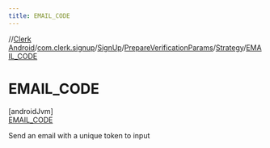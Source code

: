 ```yaml
---
title: EMAIL_CODE
---
```

//[Clerk Android](../../../../../../index.html)/[com.clerk.signup](../../../../index.html)/[SignUp](../../../index.html)/[PrepareVerificationParams](../../index.html)/[Strategy](../index.html)/[EMAIL_CODE](index.html)



# EMAIL_CODE



[androidJvm]\
[EMAIL_CODE](index.html)



Send an email with a unique token to input


